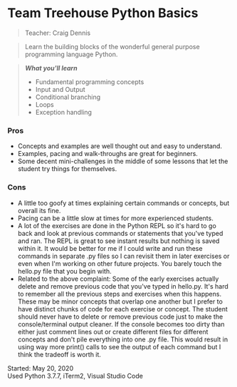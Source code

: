 # Team Treehouse Python Basics

>Teacher: Craig Dennis

>Learn the building blocks of the wonderful general purpose programming language Python.

>***What you'll learn***
>- Fundamental programming concepts
>- Input and Output
>- Conditional branching
>- Loops
>- Exception handling

### Pros
- Concepts and examples are well thought out and easy to understand.
- Examples, pacing and walk-throughs are great for beginners.
- Some decent mini-challenges in the middle of some lessons that let the student try things for themselves.

### Cons
- A little too goofy at times explaining certain commands or concepts, but overall its fine.
- Pacing can be a little slow at times for more experienced students.
- A lot of the exercises are done in the Python REPL so it's hard to go back and look at previous commands or statements that you've typed and ran. The REPL is great to see instant results but nothing is saved within it. It would be better for me if I could write and run these commands in separate .py files so I can revisit them in later exercises or even when I'm working on other future projects. You barely touch the hello.py file that you begin with.
- Related to the above complaint: Some of the early exercises actually delete and remove previous code that you've typed in hello.py. It's hard to remember all the previous steps and exercises when this happens. These may be minor concepts that overlap one another but I prefer to have distinct chunks of code for each exercise or concept. The student should never have to delete or remove previous code just to make the console/terminal output cleaner. If the console becomes too dirty than either just comment lines out or create different files for different concepts and don't pile everything into one .py file. This would result in using way more print() calls to see the output of each command but I think the tradeoff is worth it.

Started: May 20, 2020  
Used Python 3.7.7, iTerm2, Visual Studio Code

